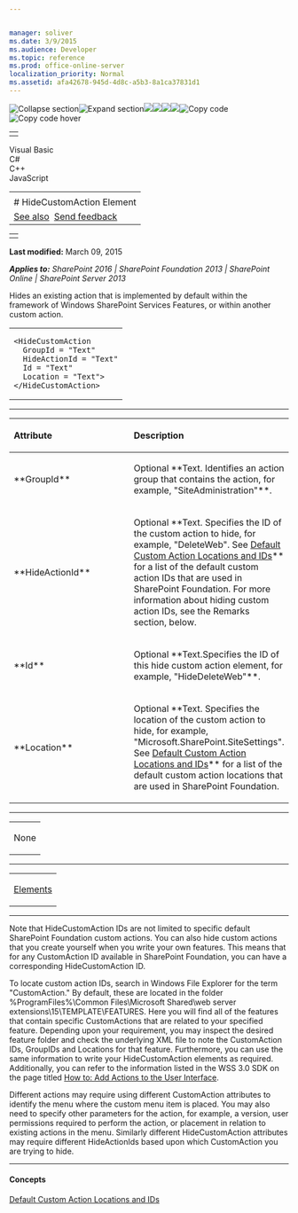 ```yaml
---


manager: soliver
ms.date: 3/9/2015
ms.audience: Developer
ms.topic: reference
ms.prod: office-online-server
localization_priority: Normal
ms.assetid: afa42678-945d-4d8c-a5b3-8a1ca37831d1
---
```


![Collapse
section](../icons/collapse_all.gif "Collapse section")![Expand
section](../icons/expand_all.gif "Expand section")![](../icons/collapse_all.gif)![](../icons/expand_all.gif)![](../icons/dropdown.gif)![](../icons/dropdownHover.gif)![Copy
code](../icons/copycode.gif "Copy code")![Copy code
hover](../icons/copycodeHighlight.gif "Copy code hover")
<table>
<tbody>
<tr class="odd">
<td align="left"></td>
</tr>
</tbody>
</table>

Visual Basic  
C\#  
C++  
JavaScript  

<table>
<tbody>
<tr class="odd">
<td align="left"><span id="runningHeaderText"></span></td>
</tr>
<tr class="even">
<td align="left"># HideCustomAction Element</td>
</tr>
<tr class="odd">
<td align="left"><a href="#seeAlsoToggle">See also</a>  <span id="headfeedbackarea" class="feedbackhead"><a href="javascript:SubmitFeedback(&#39;docthis@Microsoft.com&#39;,&#39;&#39;,&#39;&#39;,&#39;&#39;,&#39;1.0.18082.1225&#39;,&#39;%0\dThank%20you%20for%20your%20feedback.%20The%20developer%20writing%20teams%20use%20your%20feedback%20to%20improve%20documentation.%20While%20we%20are%20reviewing%20your%20feedback,%20we%20may%20send%20you%20e-mail%20to%20ask%20for%20clarification%20or%20feedback%20on%20a%20solution.%20We%20do%20not%20use%20your%20e-mail%20address%20for%20any%20other%20purpose%20and%20we%20delete%20it%20after%20we%20finish%20our%20review.%0\AFor%20further%20information%20about%20the%20privacy%20policies%20of%20Microsoft,%20please%20see%20http://privacy.microsoft.com/en-us/default.aspx.%0\A%0\d&#39;,&#39;Customer%20feedback&#39;);">Send feedback</a></span></td>
</tr>
</tbody>
</table>

<table>
<colgroup>
<col width="100%" />
</colgroup>
<tbody>
<tr class="odd">
<td align="left"></td>
</tr>
</tbody>
</table>

**Last modified:** March 09, 2015

***Applies to:** SharePoint 2016 | SharePoint Foundation 2013 |
SharePoint Online | SharePoint Server 2013*

Hides an existing action that is implemented by default within the
framework of Windows SharePoint Services Features, or within another
custom action.

<span codelanguage="other"></span>
<table>
<colgroup>
<col width="100%" />
</colgroup>
<tbody>
<tr class="odd">
<td align="left"><pre><code>&lt;HideCustomAction
  GroupId = &quot;Text&quot;
  HideActionId = &quot;Text&quot;
  Id = &quot;Text&quot;
  Location = &quot;Text&quot;&gt;
&lt;/HideCustomAction&gt;</code></pre></td>
</tr>
</tbody>
</table>


-----------------------------------------------------------------------------------------------------------------------------------------------------------------------------------------------

<table>
<colgroup>
<col width="50%" />
<col width="50%" />
</colgroup>
<thead>
<tr class="header">
<th align="left"><p>Attribute</p></th>
<th align="left"><p>Description</p></th>
</tr>
</thead>
<tbody>
<tr class="odd">
<td align="left"><p>**GroupId**</p></td>
<td align="left"><p>Optional **Text</span>. Identifies an action group that contains the action, for example, <span class="code">&quot;SiteAdministration&quot;**.</p></td>
</tr>
<tr class="even">
<td align="left"><p>**HideActionId**</p></td>
<td align="left"><p>Optional **Text</span>. Specifies the ID of the custom action to hide, for example, <span class="code">&quot;DeleteWeb&quot;</span>. See <span sdata="link"><a href="default-custom-action-locations-and-ids.htm">Default Custom Action Locations and IDs</a>** for a list of the default custom action IDs that are used in SharePoint Foundation. For more information about hiding custom action IDs, see the Remarks section, below.</p></td>
</tr>
<tr class="odd">
<td align="left"><p>**Id**</p></td>
<td align="left"><p>Optional **Text</span>.Specifies the ID of this hide custom action element, for example, <span class="code">&quot;HideDeleteWeb&quot;**.</p></td>
</tr>
<tr class="even">
<td align="left"><p>**Location**</p></td>
<td align="left"><p>Optional **Text</span>. Specifies the location of the custom action to hide, for example, <span class="code">&quot;Microsoft.SharePoint.SiteSettings&quot;</span>. See <span sdata="link"><a href="default-custom-action-locations-and-ids.htm">Default Custom Action Locations and IDs</a>** for a list of the default custom action locations that are used in SharePoint Foundation.</p></td>
</tr>
</tbody>
</table>


---------------------------------------------------------------------------------------------------------------------------------------------------------------------------------------------------

<table>
<colgroup>
<col width="100%" />
</colgroup>
<tbody>
<tr class="odd">
<td align="left"><p>None</p></td>
</tr>
</tbody>
</table>


----------------------------------------------------------------------------------------------------------------------------------------------------------------------------------------------------

<table>
<colgroup>
<col width="100%" />
</colgroup>
<tbody>
<tr class="odd">
<td align="left"><p><a href="elements-element-custom-action.htm">Elements</a></p></td>
</tr>
</tbody>
</table>


--------------------------------------------------------------------------------------------------------------------------------------------------------------------------------------------

Note that HideCustomAction IDs are not limited to specific default
SharePoint Foundation custom actions. You can also hide custom actions
that you create yourself when you write your own features. This means
that for any CustomAction ID available in SharePoint Foundation, you can
have a corresponding HideCustomAction ID.

To locate custom action IDs, search in Windows File Explorer for the
term "CustomAction." By default, these are located in the folder
%ProgramFiles%\\Common Files\\Microsoft Shared\\web server
extensions\\15\\TEMPLATE\\FEATURES. Here you will find all of the
features that contain specific CustomActions that are related to your
specified feature. Depending upon your requirement, you may inspect the
desired feature folder and check the underlying XML file to note the
CustomAction IDs, GroupIDs and Locations for that feature. Furthermore,
you can use the same information to write your HideCustomAction elements
as required. Additionally, you can refer to the information listed in
the WSS 3.0 SDK on the page titled [How to: Add Actions to the User
Interface](http://msdn.microsoft.com/library/b2403912-161d-408f-90ae-6b95c014d054(Office.15).aspx).

Different actions may require using different CustomAction attributes to
identify the menu where the custom menu item is placed. You may also
need to specify other parameters for the action, for example, a version,
user permissions required to perform the action, or placement in
relation to existing actions in the menu. Similarly different
HideCustomAction attributes may require different HideActionIds based
upon which CustomAction you are trying to hide.


-------------------------------------------------------------------------------------------------------------------------------------------------------------------------------------------

#### Concepts

<span sdata="link">[Default Custom Action Locations and
IDs](default-custom-action-locations-and-ids.htm)</span>








